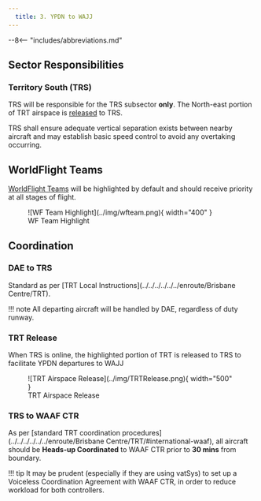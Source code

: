 ```yaml
---
  title: 3. YPDN to WAJJ
---
```


--8<-- "includes/abbreviations.md"

## Sector Responsibilities
### Territory South (TRS)
TRS will be responsible for the TRS subsector **only**. The North-east portion of TRT airspace is [released](#trt-release) to TRS.

TRS shall ensure adequate vertical separation exists between nearby aircraft and may establish basic speed control to avoid any overtaking occurring.

## WorldFlight Teams
[WorldFlight Teams](../../../../#official-team-callsigns) will be highlighted by default and should receive priority at all stages of flight.

<figure markdown>
![WF Team Highlight](../img/wfteam.png){ width="400" }
<figcaption>WF Team Highlight</figcaption>
</figure>

## Coordination
### DAE to TRS
Standard as per [TRT Local Instructions](../../../../../../enroute/Brisbane Centre/TRT).

!!! note
    All departing aircraft will be handled by DAE, regardless of duty runway.

### TRT Release
When TRS is online, the highlighted portion of TRT is released to TRS to facilitate YPDN departures to WAJJ

<figure markdown>
![TRT Airspace Release](../img/TRTRelease.png){ width="500" }
<figcaption>TRT Airspace Release</figcaption>
</figure>

### TRS to WAAF CTR
As per [standard TRT coordination procedures](../../../../../../enroute/Brisbane Centre/TRT/#international-waaf), all aircraft should be **Heads-up Coordinated** to WAAF CTR prior to **30 mins** from boundary.

!!! tip
    It may be prudent (especially if they are using vatSys) to set up a Voiceless Coordination Agreement with WAAF CTR, in order to reduce workload for both controllers.